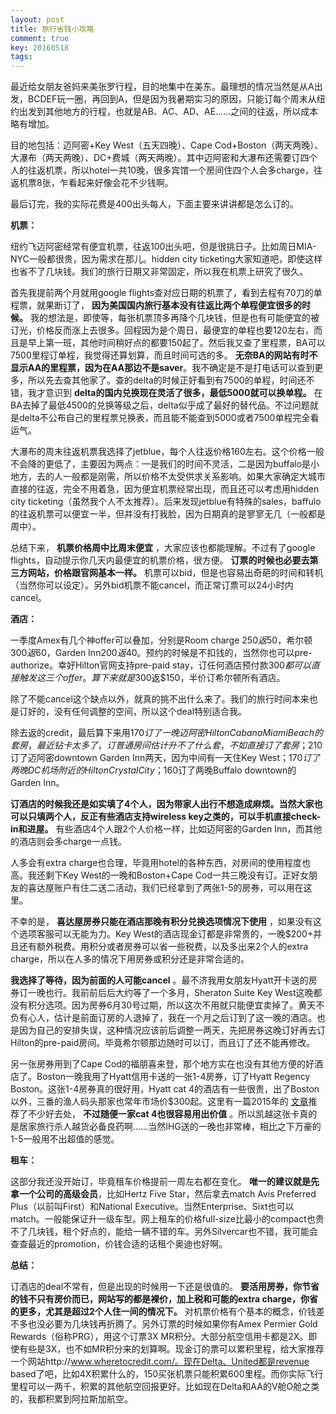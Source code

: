 ```yaml
---
layout: post
title: 旅行省钱小攻略
comment: true
key: 20160518
tags:
---
```


最近给女朋友爸妈来美张罗行程，目的地集中在美东。最理想的情况当然是从A出发，BCDEF玩一圈，再回到A，但是因为我暑期实习的原因，只能订每个周末从纽约出发到其他地方的行程，也就是AB、AC、AD、AE……之间的往返，所以成本略有增加。

目的地包括：迈阿密+Key West（五天四晚）、Cape Cod+Boston（两天两晚）、大瀑布（两天两晚）、DC+费城（两天两晚）。其中迈阿密和大瀑布还需要订四个人的往返机票，所以hotel一共10晚，很多宾馆一个房间住四个人会多charge，往返机票8张，乍看起来好像会花不少钱啊。

最后订完，我的实际花费是400出头每人，下面主要来讲讲都是怎么订的。


**机票：**

纽约飞迈阿密经常有便宜机票，往返100出头吧，但是很挑日子。比如周日MIA-NYC一般都很贵，因为需求在那儿。hidden city ticketing大家知道吧，即使这样也省不了几块钱。我们的旅行日期又非常固定，所以我在机票上研究了很久。

首先我提前两个月就用google flights查对应日期的机票了，看到去程有70刀的单程票，就果断订了，
**因为美国国内旅行基本没有往返比两个单程便宜很多的时候。**
我的想法是，即使等，每张机票顶多再降个几块钱，但是也有可能便宜的被订光，价格反而涨上去很多。回程因为是个周日，最便宜的单程也要120左右，而且是早上第一班，其他时间稍好点的都要150起了。然后我又查了里程票，BA可以7500里程订单程，我觉得还算划算，而且时间可选的多。
**无奈BA的网站有时不显示AA的里程票，因为在AA那边不是saver**。我不确定是不是打电话可以查到更多，所以先去查其他家了。查的delta的时候正好看到有7500的单程，时间还不错，我才意识到
**delta的国内兑换现在灵活了很多，最低5000就可以换单程。**
在BA去掉了最低4500的兑换等级之后，delta似乎成了最好的替代品。不过问题就是delta不公布自己的里程票兑换表，而且能不能查到5000或者7500单程完全看运气。

大瀑布的周末往返机票我选择了jetblue，每个人往返价格160左右。这个价格一般不会降的更低了，主要因为两点：一是我们的时间不灵活，二是因为buffalo是小地方，去的人一般都是刚需，所以价格不太受供求关系影响。如果大家确定大城市直接的往返，完全不用着急，因为便宜机票经常出现，而且还可以考虑用hidden city ticketing（虽然我个人不太推荐）。后来发现jetblue有特殊的sales，baffulo的往返机票可以便宜一半，但并没有打我脸，因为日期真的是寥寥无几（一般都是周中）。

总结下来，
**机票价格周中比周末便宜**
，大家应该也都能理解。不过有了google flights，自动提示你几天内最便宜的机票价格，很方便。
**订票的时候也必要去第三方网站，价格跟官网基本一样。**
机票可以bid，但是也容易出奇葩的时间和转机（当然你可以设定）。另外bid机票不能cancel，而正常订票可以24小时内cancel。


**酒店：**


一季度Amex有几个神offer可以叠加，分别是Room charge $250返$50，希尔顿$300返$60，Garden Inn$200返$40。预约的时候是不扣钱的，当然你也可以pre-authorize。幸好Hilton官网支持pre-paid stay，订任何酒店预付款$300都可以直接触发这三个offer。算下来就是$300返$150，半价订希尔顿所有酒店。

除了不能cancel这个缺点以外，就真的挑不出什么来了。我们的旅行时间本来也是订好的，没有任何调整的空间，所以这个deal特别适合我。

除去返的credit，最后算下来用$170订了一晚迈阿密Hilton Cabana Miami Beach的套房，最近钻卡太多了，订普通房间估计升不了什么套，不如直接订了套房；$210订了迈阿密downtown Garden Inn两天，因为中间有一天住Key West；$170订了两晚DC机场附近的Hilton Crystal City；$160订了两晚Buffalo downtown的Garden Inn。


**订酒店的时候我还是如实填了4个人，因为带家人出行不想造成麻烦。当然大家也可以只填两个人，反正有些酒店支持wireless key之类的，可以手机直接check-in和进屋。**
有些酒店4个人跟2个人价格一样，比如迈阿密的Garden Inn，而其他的酒店则会多charge一点钱。

人多会有extra charge也合理，毕竟用hotel的各种东西，对房间的使用程度也高。我还剩下Key West的一晚和Boston+Cape Cod一共三晚没有订。正好女朋友的喜达屋账户有住二送二活动，我们已经拿到了两张1-5的房券，可以用在这里。

不幸的是，
**喜达屋房券只能在酒店那晚有积分兑换选项情况下使用**
，如果没有这个选项客服可以无能为力。Key West的酒店现金订都是非常贵的，一晚$200+并且还有额外税费。用积分或者房券可以省一些税费，以及多出来2个人的extra charge，所以在人多的情况下用房券或积分还是非常合适的。


**我选择了等待，因为前面的人可能cancel**
。最不济我用女朋友Hyatt开卡送的房券订一晚也行。我前前后后大约等了一个多月，Sheraton Suite Key West这晚都没有积分选项。因为房券6月30号过期，所以这次不用就只能便宜卖掉了。黄天不负有心人，估计是前面订房的人退掉了，我在一个月之后订到了这一晚的酒店。也是因为自己的安排失误，这种情况应该前后调整一两天，先把房券这晚订好再去订Hilton的pre-paid房间。毕竟希尔顿那边随时可以订，而且订了还不能再修改。

另一张房券用到了Cape Cod的福朋喜来登，那个地方实在也没有其他方便的好酒店了。Boston一晚我用了Hyatt信用卡送的一张1-4房券，订了Hyatt Regency Boston。这张1-4房券真的很好用，Hyatt cat 4的酒店有一些很贵，出了Boston以外，三番的渔人码头那家也常年市场价$300起。这里有一篇2015年的
[文章](http://weekendblitz.com/hyatt-top-16-free-night-certificates-category-4-hotels/)推荐了不少好去处，
**不过随便一家cat 4也很容易用出价值**
。所以凯越这张卡真的是居家旅行杀人越货必备良药啊……当然IHG送的一晚也非常棒，相比之下万豪的1-5一般用不出超值的感觉。


**租车：**


这部分我还没开始订，毕竟租车价格提前一周左右都在变化。
**唯一的建议就是先拿一个公司的高级会员**，比如Hertz Five Star，然后拿去match Avis Preferred Plus（以前叫First）和National Executive。当然Enterprise、Sixt也可以match。一般能保证升一级车型。网上租车的价格full-size比最小的compact也贵不了几块钱，租个好点的，能给一辆不错的车。另外Silvercar也不错，我可能会查查最近的promotion，价钱合适的话租个奥迪也好啊。


**总结：**

订酒店的deal不常有，但是出现的时候用一下还是很值的。
**要活用房券，你节省的钱不只有房价而已，网站写的都是裸价，加上税和可能的extra charge，你省的更多，尤其是超过2个人住一间的情况下。**
对机票价格有个基本的概念，价钱差不多也没必要为几块钱再折腾了。另外订票的时候如果你有Amex Permier Gold Rewards（俗称PRG），用这个订票3X MR积分。大部分航空信用卡都是2X。即使有些是3X，也不如MR积分来的划算啊。现金订的票可以累积里程，给大家推荐一个网站http://www.wheretocredit.com/。现在Delta、United都是revenue based了吧，比如4X积累什么的，150买张机票只能积累600里程。而你实际飞行里程可以一两千，积累的其他航空回报更好。比如现在Delta和AA的V舱O舱之类的，我都积累到阿拉斯加航空。